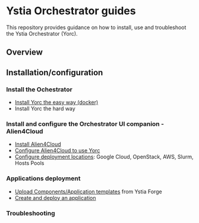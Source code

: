 # Ystia Orchestrator guides

This repository provides guidance on how to install, use and troubleshoot the Ystia Orchestrator (Yorc).

## Overview

## Installation/configuration

### Install the Ochestrator

  * [Install Yorc the easy way (docker)](docs/install/install_yorc_docker.md)
  * Install Yorc the hard way

### Install and configure the Orchestrator UI companion - Alien4Cloud

  * [Install Alien4Cloud](docs/install/install_a4c.md)
  * [Configure Alien4Cloud to use Yorc](docs/install/configure_a4c_yorc.md)
  * [Configure deployment locations](docs/install/configure_a4c_yorc_locations.md): Google Cloud, OpenStack, AWS, Slurm, Hosts Pools

### Applications deployment

  * [Upload Components/Application templates](docs/applications/upload_from_forge.md) from Ystia Forge
  * [Create and deploy an application](docs/applications/create_deploy.md)

### Troubleshooting

